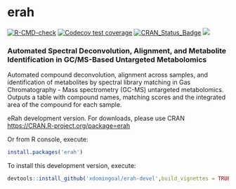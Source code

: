 # erah

<!-- badges: start -->
[![R-CMD-check](https://github.com/xdomingoal/erah-devel/actions/workflows/R-CMD-check.yaml/badge.svg)](https://github.com/xdomingoal/erah-devel/actions/workflows/R-CMD-check.yaml)
[![Codecov test coverage](https://codecov.io/gh/xdomingoal/erah-devel/branch/master/graph/badge.svg)](https://app.codecov.io/gh/xdomingoal/erah-devel?branch=master)
[![CRAN_Status_Badge](http://www.r-pkg.org/badges/version/erah)](https://cran.r-project.org/package=erah)
[![](http://cranlogs.r-pkg.org/badges/erah)](http://cran.rstudio.com/web/packages/erah/index.html)
<!-- badges: end -->

### Automated Spectral Deconvolution, Alignment, and Metabolite Identification in GC/MS-Based Untargeted Metabolomics

Automated compound deconvolution, alignment across samples, and identification of metabolites by spectral library matching in Gas Chromatography - Mass spectrometry (GC-MS) untargeted metabolomics. Outputs a table with compound names, matching scores and the integrated area of the compound for each sample.

eRah development version. For downloads, please use CRAN
https://CRAN.R-project.org/package=erah 

Or from R console, execute:

```r
install.packages('erah')
```
To install this development version, execute:

```r
devtools::install_github('xdomingoal/erah-devel',build_vignettes = TRUE)
```
